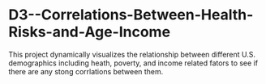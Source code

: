 # D3--Correlations-Between-Health-Risks-and-Age-Income
This project dynamically visualizes the relationship between different U.S. demographics including heath, poverty, and income related fators to see if there are any stong corrlations between them.
